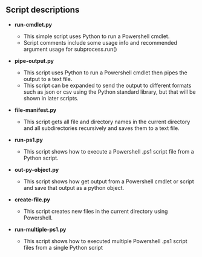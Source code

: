 ## Script descriptions

- **run-cmdlet.py**
    - This simple script uses Python to run a Powershell cmdlet.
    - Script comments include some usage info and recommended argument usage for subprocess.run()
    
- **pipe-output.py**
    - This script uses Python to run a Powershell cmdlet then pipes the output to a text file.  
    - This script can be expanded to send the output to different formats such as json or csv using the Python standard library, but that will be shown in later scripts.

- **file-manifest.py**
    - This script gets all file and directory names in the current directory and all subdirectories recursively and saves them to a text file.
    
- **run-ps1.py**
    - This script shows how to execute a Powershell .ps1 script file from a Python script.

- **out-py-object.py**
    - This script shows how get output from a Powershell cmdlet or script and save that output as a python object.
    
- **create-file.py**
    - This script creates new files in the current directory using Powershell.

- **run-multiple-ps1.py**
    - This script shows how to executed multiple Powershell .ps1 script files from a single Python script